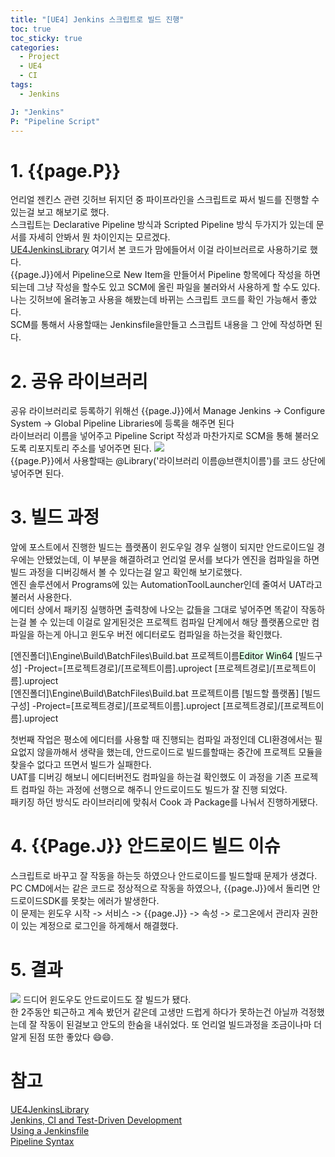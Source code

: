 ```yaml
---
title: "[UE4] Jenkins 스크립트로 빌드 진행"
toc: true
toc_sticky: true
categories:
  - Project
  - UE4
  - CI
tags:
  - Jenkins

J: "Jenkins"
P: "Pipeline Script"
---
```


# 1. {{page.P}}

언리얼 젠킨스 관련 깃허브 뒤지던 중 파이프라인을 스크립트로 짜서 빌드를 진행할 수 있는걸 보고 해보기로 했다. <br>
스크립트는 Declarative Pipeline 방식과 Scripted Pipeline 방식 두가지가 있는데 문서를 자세히 안봐서 뭔 차이인지는 모르겠다.<br>
[UE4JenkinsLibrary](https://github.com/jackknobel/UE4JenkinsLibrary) 여기서 본 코드가 맘에들어서 이걸 라이브러르로 사용하기로 했다.<br>
{{page.J}}에서 Pipeline으로 New Item을 만들어서 Pipeline 항목에다 작성을 하면 되는데 그냥 작성을 할수도 있고 SCM에 올린 파일을 불러와서 사용하게 할 수도 있다. <br>
나는 깃허브에 올려놓고 사용을 해봤는데 바뀌는 스크립트 코드를 확인 가능해서 좋았다.<br>
SCM를 통해서 사용할때는 Jenkinsfile을만들고 스크립트 내용을 그 안에 작성하면 된다.<br>

# 2. 공유 라이브러리

공유 라이브러리로 등록하기 위해선 {{page.J}}에서 Manage Jenkins -> Configure System -> Global Pipeline Libraries에 등록을 해주면 된다 <br>
라이브러리 이름을 넣어주고 Pipeline Script 작성과 마찬가지로 SCM을 통해 불러오도록 리포지토리 주소를 넣어주면 된다.
![](https://tonnac.github.io/assets/images/Jenkins_Script_00.png)<br>
{{page.P}}에서 사용할때는 @Library('라이브러리 이름@브랜치이름')를 코드 상단에 넣어주면 된다.

# 3. 빌드 과정

앞에 포스트에서 진행한 빌드는 플랫폼이 윈도우일 경우 실행이 되지만 안드로이드일 경우에는 안됐었는데, 이 부분을 해결하려고 언리얼 문서를 보다가 엔진을 컴파일을 하면 빌드 과정을 디버깅해서 볼 수 있다는걸 알고 확인해 보기로했다.<br> 엔진 솔루션에서 Programs에 있는 AutomationToolLauncher인데 줄여서 UAT라고 불러서 사용한다. <br>
에디터 상에서 패키징 실행하면 출력창에 나오는 값들을 그대로 넣어주면 똑같이 작동하는걸 볼 수 있는데 이걸로 알게된것은 프로젝트 컴파일 단계에서 해당 플랫폼으로만 컴파일을 하는게 아니고 윈도우 버전 에디터로도 컴파일을 하는것을 확인했다.

[엔진폴더]\Engine\Build\BatchFiles\Build.bat 프로젝트이름<mark style='background-color: #dcffe4'>Editor</mark> <mark style='background-color: #dcffe4'>Win64</mark> [빌드구성] -Project=[프로젝트경로]/[프로젝트이름].uproject [프로젝트경로]/[프로젝트이름].uproject<br>
[엔진폴더]\Engine\Build\BatchFiles\Build.bat 프로젝트이름 [빌드할 플랫폼] [빌드구성] -Project=[프로젝트경로]/[프로젝트이름].uproject [프로젝트경로]/[프로젝트이름].uproject<br>

첫번째 작업은 평소에 에디터를 사용할 때 진행되는 컴파일 과정인데 CLI환경에서는 필요없지 않을까해서 생략을 했는데, 안드로이드로 빌드를할때는 중간에 프로젝트 모듈을 찾을수 없다고 뜨면서 빌드가 실패한다.<br>
UAT를 디버깅 해보니 에디터버전도 컴파일을 하는걸 확인했도 이 과정을 기존 프로젝트 컴파일 하는 과정에 선행으로 해주니 안드로이드도 빌드가 잘 진행 되었다. <br>
패키징 하던 방식도 라이브러리에 맞춰서 Cook 과 Package를 나눠서 진행하게됐다.

# 4. {{Page.J}} 안드로이드 빌드 이슈

스크립트로 바꾸고 잘 작동을 하는듯 하였으나 안드로이드를 빌드할때 문제가 생겼다.<br>
PC CMD에서는 같은 코드로 정상적으로 작동을 하였으나, {{page.J}}에서 돌리면 안드로이드SDK를 못찾는 에러가 발생한다. <br>
이 문제는 윈도우 시작 -> 서비스 -> {{page.J}} -> 속성 -> 로그온에서 관리자 권한이 있는 계정으로 로그인을 하게해서 해결했다.

# 5. 결과

![](https://tonnac.github.io/assets/images/Jenkins_Script_01.png)
드디어 윈도우도 안드로이드도 잘 빌드가 됐다.<br>
한 2주동안 퇴근하고 계속 봤던거 같은데 고생만 드럽게 하다가 못하는건 아닐까 걱정했는데 잘 작동이 된걸보고 안도의 한숨을 내쉬었다. 또 언리얼 빌드과정을 조금이나마 더 알게 된점 또한 좋았다 😄😄.

# 참고

[UE4JenkinsLibrary](https://github.com/jackknobel/UE4JenkinsLibrary)<br>
[Jenkins, CI and Test-Driven Development](https://www.ue4community.wiki/jenkins-ci-amp-test-driven-development-6912tx0c)<br>
[Using a Jenkinsfile](https://www.jenkins.io/doc/book/pipeline/jenkinsfile/)<br>
[Pipeline Syntax](https://www.jenkins.io/doc/book/pipeline/syntax/)<br>
